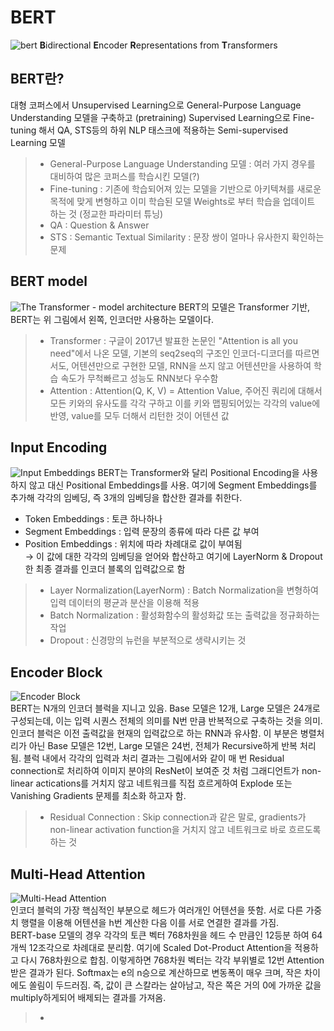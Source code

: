 # BERT
![bert](https://miro.medium.com/max/1000/1*oUpWrMdvDWcWE_QSne-jOw.jpeg)
<b>B</b>idirectional <b>E</b>ncoder <b>R</b>epresentations from <b>T</b>ransformers

## BERT란?
대형 코퍼스에서 Unsupervised Learning으로 General-Purpose Language Understanding 모델을 구축하고 (pretraining) Supervised Learning으로 Fine-tuning 해서 QA, STS등의 하위 NLP 태스크에 적용하는 Semi-supervised Learning 모델

> - General-Purpose Language Understanding 모델 : 여러 가지 경우를 대비하여 많은 코퍼스를 학습시킨 모델(?) <br>
> - Fine-tuning : 기존에 학습되어져 있는 모델을 기반으로 아키텍쳐를 새로운 목적에 맞게 변형하고 이미 학습된 모델 Weights로 부터 학습을 업데이트 하는 것 (정교한 파라미터 튜닝)<br>
> - QA : Question & Answer
> - STS : Semantic Textual Similarity : 문장 쌍이 얼마나 유사한지 확인하는 문제

## BERT model
![The Transformer - model architecture](https://user-images.githubusercontent.com/1250095/49935094-73f99c80-ff13-11e8-8ba5-50a008ed4d20.png)
BERT의 모델은 Transformer 기반, BERT는 위 그림에서 왼쪽, 인코더만 사용하는 모델이다.

> - Transformer : 구글이 2017년 발표한 논문인 "Attention is all you need"에서 나온 모델, 기본의 seq2seq의 구조인 인코더-디코더를 따르면서도, 어텐션만으로 구현한 모델, RNN을 쓰지 않고 어텐션만을 사용하여 학습 속도가 무척빠르고 성능도 RNN보다 우수함
> - Attention : Attention(Q, K, V) = Attention Value, 주어진 쿼리에 대해서 모든 키와의 유사도를 각각 구하고 이를 키와 맵핑되어있는 각각의 value에 반영, value를 모두 더해서 리턴한 것이 어텐션 값

## Input Encoding
![Input Embeddings](https://user-images.githubusercontent.com/1250095/50039788-8e4e8a00-007b-11e9-9747-8e29fbbea0b3.png)
BERT는 Transformer와 달리 Positional Encoding을 사용하지 않고 대신 Positional Embeddings를 사용. 여기에 Segment Embeddings를 추가해 각각의 임베딩, 즉 3개의 임베딩을 합산한 결과를 취한다.
- Token Embeddings : 토큰 하나하나
- Segment Embeddings : 입력 문장의 종류에 따라 다른 값 부여
- Position Embeddings : 위치에 따라 차례대로 값이 부여됨<br>
→ 이 값에 대한 각각의 임베딩을 얻어와 합산하고 여기에 LayerNorm & Dropout한 최종 결과를 인코더 블록의 입력값으로 함

> - Layer Normalization(LayerNorm) : Batch Normalization을 변형하여 입력 데이터의 평균과 분산을 이용해 적용
> - Batch Normalization : 활성화함수의 활성화값 또는 출력값을 정규화하는 작업
> - Dropout : 신경망의 뉴런을 부분적으로 생략시키는 것

## Encoder Block
![Encoder Block](https://cdn-images-1.medium.com/max/1600/1*EblTBhM-9mOqYWMARk6ajQ.png)<br>
BERT는 N개의 인코더 블럭을 지니고 있음. Base 모델은 12개, Large 모델은 24개로 구성되는데, 이는 입력 시퀀스 전체의 의미를 N번 만큼 반복적으로 구축하는 것을 의미.<br>
인코더 블럭은 이전 출력값을 현재의 입력값으로 하는 RNN과 유사함. 이 부분은 병렬처리가 아닌 Base 모델은 12번, Large 모델은 24번, 전체가 Recursive하게 반복 처리됨. 블럭 내에서 각각의 입력과 처리 결과는 그림에서와 같이 매 번 Residual connection로 처리하여 이미지 분야의 ResNet이 보여준 것 처럼 그래디언트가 non-linear actications를 거치지 않고 네트워크를 직접 흐르게하여 Explode 또는 Vanishing Gradients 문제를 최소화 하고자 함.

> - Residual Connection : Skip connection과 같은 말로, gradients가 non-linear activation function을 거치지 않고 네트워크로 바로 흐르도록 하는 것

## Multi-Head Attention
![Multi-Head Attention](https://cdn-images-1.medium.com/max/1600/1*9W5_CpuM3Iq09kOYyK9CeA.png)<br>
인코더 블럭의 가장 핵심적인 부분으로 헤드가 여러개인 어텐션을 뜻함. 서로 다른 가중치 행렬을 이용해 어텐션을 h번 계산한 다음 이를 서로 연결한 결과를 가짐.<br>
BERT-base 모델의 경우 각각의 토큰 벡터 768차원을 헤드 수 만큼인 12등분 하여 64개씩 12조각으로 차례대로 분리함. 여기에 Scaled Dot-Product Attention을 적용하고 다시 768차원으로 합침.
이렇게하면 768차원 벡터는 각각 부위별로 12번 Attention 받은 결과가 된다. Softmax는 e의 n승으로 계산하므로 변동폭이 매우 크며, 작은 차이에도 쏠림이 두드러짐. 즉, 값이 큰 스칼라는 살아남고, 작은 쪽은 거의 0에 가까운 값을 multiply하게되어 배제되는 결과를 가져옴.

> - 
